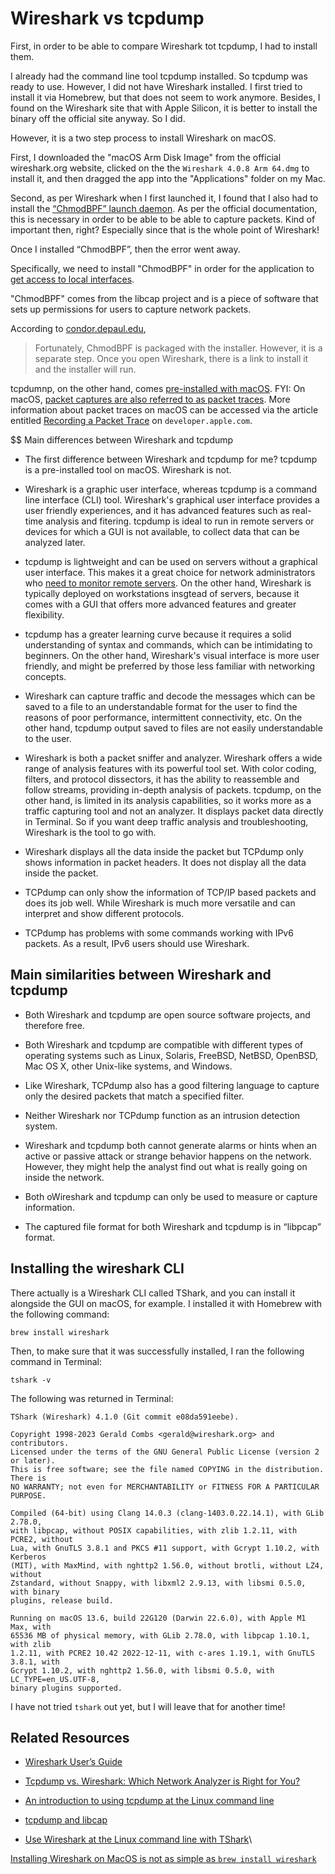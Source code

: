 # Wireshark vs tcpdump

First, in order to be able to compare Wireshark tot tcpdump, I had to install them.

I already had the command line tool tcpdump installed. So tcpdump was ready to use. However, I did not have Wireshark installed. I first tried to install it via Homebrew, but that does not seem to work anymore. Besides, I found on the Wireshark site that with Apple Silicon, it is better to install the binary off the official site anyway. So I did.

However, it is a two step process to install Wireshark on macOS.

First, I downloaded the "macOS Arm Disk Image" from the official wireshark.org website, clicked on the the `Wireshark 4.0.8 Arm 64.dmg` to install it, and then dragged the app into the "Applications" folder on my Mac.

Second, as per Wireshark when I first launched it, I found that I also had to install the [“ChmodBPF” launch daemon](https://www.wireshark.org/docs/wsug_html_chunked/ChBuildInstallOSXInstall.html). As per the official documentation, this is necessary in order to be able to be able to capture packets. Kind of important then, right? Especially since that is the whole point of Wireshark!

Once I installed “ChmodBPF”, then the error went away.

Specifically, we need to install "ChmodBPF" in order for the application to [get access to local interfaces](https://condor.depaul.edu/~elliott/435/hw/wireshark/WireSharkTips.html). 

"ChmodBPF" comes from the libcap project and is a piece of software that sets up permissions for users to capture network packets.

According to [condor.depaul.edu](https://condor.depaul.edu/~elliott/435/hw/wireshark/WireSharkTips.html),

>Fortunately, ChmodBPF is packaged with the installer. However, it is a separate step. Once you open Wireshark, there is a link to install it and the installer will run.

tcpdumnp, on the other hand, comes [pre-installed with macOS](https://developer.apple.com/documentation/network/recording_a_packet_trace). FYI: On macOS, [packet captures are also referred to as packet traces](https://success.trendmicro.com/dcx/s/solution/TP000085625-What-is-the-difference-between-a-Packet-Trace-and-a-Packet-Capture?language=en_US&sfdcIFrameOrigin=null). More information about packet traces on macOS can be accessed via the article entitled [Recording a Packet Trace](https://developer.apple.com/documentation/network/recording_a_packet_trace) on `developer.apple.com`.

$$ Main differences between Wireshark and tcpdump

- The first difference between Wireshark and tcpdump for me? tcpdump is a pre-installed tool on macOS. Wireshark is not.

- Wireshark is a graphic user interface, whereas tcpdump is a command line interface (CLI) tool. Wireshark's graphical user interface provides a user friendly experiences, and it has advanced features such as real-time analysis and fitering. tcpdump is ideal to run in remote servers or devices for which a GUI is not available, to collect data that can be analyzed later.

- tcpdump is lightweight and can be used on servers without a graphical user interface. This makes it a great choice for network administrators who [need to monitor remote servers](https://skillsstreet.com/mainframe-vs-server/). On the other hand, Wireshark is typically deployed on workstations insgtead of servers, because it comes with a GUI that offers more advanced features and greater flexibility.

- tcpdump has a greater learning curve because it requires a solid understanding of syntax and commands, which can be intimidating to beginners. On the other hand, Wireshark's visual interface is more user friendly, and might be preferred by those less familiar with networking concepts.

- Wireshark can capture traffic and decode the messages which can be saved to a file to an understandable format for the user to find the reasons of poor performance, intermittent connectivity, etc. On the other hand, tcpdump output saved to files are not easily understandable to the user.

- Wireshark is both a packet sniffer and analyzer. Wireshark offers a wide range of analysis features with its powerful tool set. With color coding, filters, and protocol dissectors, it has the ability to reassemble and follow streams, providing in-depth analysis of packets. tcpdump, on the other hand, is limited in its analysis capabilities, so it works more as a traffic capturing tool and not an analyzer. It displays packet data directly in Terminal. So if you want deep traffic analysis and troubleshooting, Wireshark is the tool to go with.

- Wireshark displays all the data inside the packet but TCPdump only shows information in packet headers. It does not display all the data inside the packet.

- TCPdump can only show the information of TCP/IP based packets and does its job well. While Wireshark is much more versatile and can interpret and show different protocols.

- TCPdump has problems with some commands working with IPv6 packets. As a result, IPv6 users should use Wireshark.

## Main similarities between Wireshark and tcpdump

- Both Wireshark and tcpdump are open source software projects, and therefore free.

- Both Wireshark and tcpdump are compatible with different types of operating systems such as Linux, Solaris, FreeBSD, NetBSD, OpenBSD, Mac OS X, other Unix-like systems, and Windows.

- Like Wireshark, TCPdump also has a good filtering language to capture only the desired packets that match a specified filter.

- Neither Wireshark nor TCPdump function as an intrusion detection system.

- Wireshark and tcpdump both cannot generate alarms or hints when an active or passive attack or strange behavior happens on the network. However, they might help the analyst find out what is really going on inside the network.

- Both oWireshark and tcpdump can only be used to measure or capture information.

- The captured file format for both Wireshark and tcpdump is in “libpcap” format.

## Installing the wireshark CLI

There actually is a Wireshark CLI called TShark, and you can install it alongside the GUI on macOS, for example. I installed it with Homebrew with the following command:

```shell
brew install wireshark
```

Then, to make sure that it was successfully installed, I ran the following command in Terminal:

```shell
tshark -v
```

The following was returned in Terminal:

```shell
TShark (Wireshark) 4.1.0 (Git commit e08da591eebe).

Copyright 1998-2023 Gerald Combs <gerald@wireshark.org> and contributors.
Licensed under the terms of the GNU General Public License (version 2 or later).
This is free software; see the file named COPYING in the distribution. There is
NO WARRANTY; not even for MERCHANTABILITY or FITNESS FOR A PARTICULAR PURPOSE.

Compiled (64-bit) using Clang 14.0.3 (clang-1403.0.22.14.1), with GLib 2.78.0,
with libpcap, without POSIX capabilities, with zlib 1.2.11, with PCRE2, without
Lua, with GnuTLS 3.8.1 and PKCS #11 support, with Gcrypt 1.10.2, with Kerberos
(MIT), with MaxMind, with nghttp2 1.56.0, without brotli, without LZ4, without
Zstandard, without Snappy, with libxml2 2.9.13, with libsmi 0.5.0, with binary
plugins, release build.

Running on macOS 13.6, build 22G120 (Darwin 22.6.0), with Apple M1 Max, with
65536 MB of physical memory, with GLib 2.78.0, with libpcap 1.10.1, with zlib
1.2.11, with PCRE2 10.42 2022-12-11, with c-ares 1.19.1, with GnuTLS 3.8.1, with
Gcrypt 1.10.2, with nghttp2 1.56.0, with libsmi 0.5.0, with LC_TYPE=en_US.UTF-8,
binary plugins supported.
```

I have not tried `tshark` out yet, but I will leave that for another time!

## Related Resources

- [Wireshark User’s Guide](https://www.wireshark.org/docs/wsug_html/)

- [Tcpdump vs. Wireshark: Which Network Analyzer is Right for You?](https://skillsstreet.com/tcpdump-vs-wireshark/)

- [An introduction to using tcpdump at the Linux command line](https://opensource.com/article/18/10/introduction-tcpdump)

- [tcpdump and libcap](https://www.tcpdump.org/index.html#documentation)

- [Use Wireshark at the Linux command line with TShark](https://opensource.com/article/20/1/wireshark-linux-tshark)\

[Installing Wireshark on MacOS is not as simple as `brew install wireshark`](https://wiert.me/2022/03/16/installing-wireshark-on-macos-is-not-as-simple-as-brew-install-wireshark/)